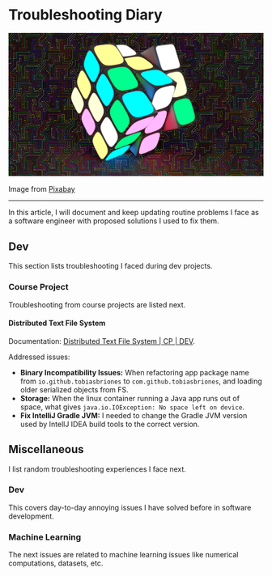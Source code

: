 <!-- Copyright (c) 2023 Tobias Briones. All rights reserved. -->
<!-- SPDX-License-Identifier: CC-BY-4.0 -->
<!-- This file is part of https://github.com/tobiasbriones/blog -->

# Troubleshooting Diary

![Cover](images/cover.png)

Image from [Pixabay](images#cover)

---

In this article, I will document and keep updating routine problems I face as a
software engineer with proposed solutions I used to fix them.

## Dev

This section lists troubleshooting I faced during dev projects.

### Course Project

Troubleshooting from course projects are listed next.

#### Distributed Text File System

Documentation:
[Distributed Text File System | CP | DEV](https://dev.mathsoftware.engineer/distributed-text-file-system---cp).

Addressed issues:

- **Binary Incompatibility Issues:** When refactoring app package name from
  `io.github.tobiasbriones` to `com.github.tobiasbriones`, and loading older
  serialized objects from FS.
- **Storage:** When the linux container running a Java app runs out of space,
  what gives `java.io.IOException: No space left on device`.
- **Fix IntelliJ Gradle JVM:** I needed to change the Gradle JVM version used by
  IntellJ IDEA build tools to the correct version.

## Miscellaneous

I list random troubleshooting experiences I face next.

### Dev

This covers day-to-day annoying issues I have solved before in software
development.

### Machine Learning

The next issues are related to machine learning issues like numerical
computations, datasets, etc.
